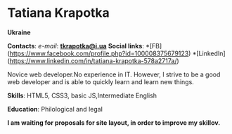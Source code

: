 # Tatiana Krapotka

**Ukraine**

**Contacts**: _e-mail_: **tkrapotka@i.ua**
**Social links**: *[FB] (https://www.facebook.com/profile.php?id=100008375679123)
                  *[LinkedIn] (https://www.linkedin.com/in/tatiana-krapotka-578a2717a/)

Novice web developer.No experience in IT. However, I strive to be a good web developer and is able to quickly learn and learn new things.

**Skills**: HTML5, CSS3, basic JS,Intermediate English

**Education**: Philological and legal

**I am waiting for proposals for site layout, in order to improve my skillov.**
